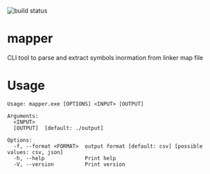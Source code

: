 ![build status](https://github.com/ndtoan96/mapper/actions/workflows/rust.yml/badge.svg)

# mapper
CLI tool to parse and extract symbols inormation from linker map file

# Usage
```
Usage: mapper.exe [OPTIONS] <INPUT> [OUTPUT]

Arguments:
  <INPUT>
  [OUTPUT]  [default: ./output]

Options:
  -f, --format <FORMAT>  output format [default: csv] [possible values: csv, json]
  -h, --help             Print help
  -V, --version          Print version
```
